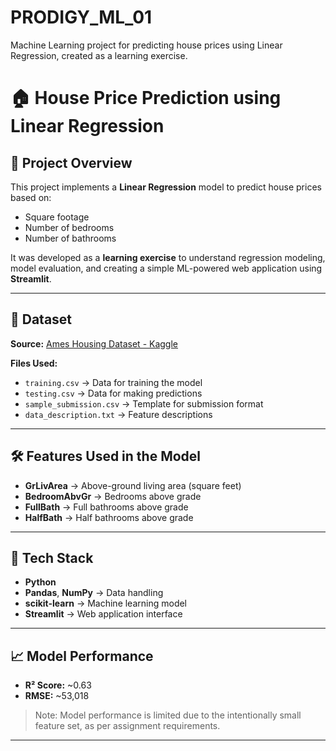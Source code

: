# PRODIGY_ML_01
Machine Learning project for predicting house prices using Linear Regression, created as a learning exercise.


# 🏠 House Price Prediction using Linear Regression

## 📌 Project Overview
This project implements a **Linear Regression** model to predict house prices based on:
- Square footage
- Number of bedrooms
- Number of bathrooms

It was developed as a **learning exercise** to understand regression modeling, model evaluation, and creating a simple ML-powered web application using **Streamlit**.

---

## 📂 Dataset
**Source:** [Ames Housing Dataset - Kaggle](https://www.kaggle.com/competitions/house-prices-advanced-regression-techniques)

**Files Used:**
- `training.csv` → Data for training the model  
- `testing.csv` → Data for making predictions  
- `sample_submission.csv` → Template for submission format  
- `data_description.txt` → Feature descriptions

---

## 🛠 Features Used in the Model
- **GrLivArea** → Above-ground living area (square feet)  
- **BedroomAbvGr** → Bedrooms above grade  
- **FullBath** → Full bathrooms above grade  
- **HalfBath** → Half bathrooms above grade  

---

## 🧰 Tech Stack
- **Python**  
- **Pandas**, **NumPy** → Data handling  
- **scikit-learn** → Machine learning model  
- **Streamlit** → Web application interface  

---

## 📈 Model Performance
- **R² Score:** ~0.63  
- **RMSE:** ~53,018  
> Note: Model performance is limited due to the intentionally small feature set, as per assignment requirements.

---

